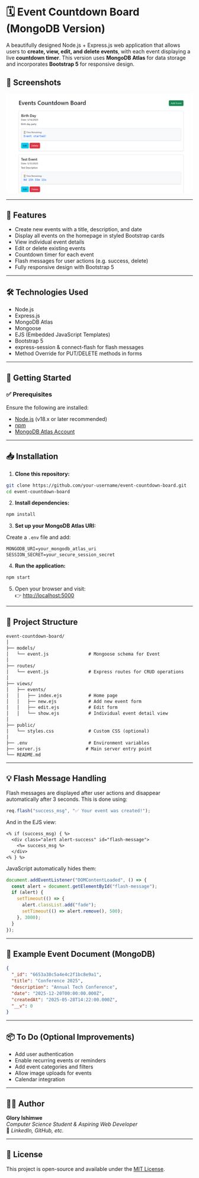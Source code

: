 # 🗓️ Event Countdown Board (MongoDB Version)

A beautifully designed Node.js + Express.js web application that allows users to **create, view, edit, and delete events**, with each event displaying a live **countdown timer**. This version uses **MongoDB Atlas** for data storage and incorporates **Bootstrap 5** for responsive design.

## 📸 Screenshots

![Home Page](images/home.PNG)

---

## 📌 Features

- Create new events with a title, description, and date
- Display all events on the homepage in styled Bootstrap cards
- View individual event details
- Edit or delete existing events
- Countdown timer for each event
- Flash messages for user actions (e.g. success, delete)
- Fully responsive design with Bootstrap 5

---

## 🛠️ Technologies Used

- Node.js
- Express.js
- MongoDB Atlas
- Mongoose
- EJS (Embedded JavaScript Templates)
- Bootstrap 5
- express-session & connect-flash for flash messages
- Method Override for PUT/DELETE methods in forms

---

## 🚀 Getting Started

### ✅ Prerequisites

Ensure the following are installed:

- [Node.js](https://nodejs.org/) (v18.x or later recommended)
- [npm](https://www.npmjs.com/)
- [MongoDB Atlas Account](https://www.mongodb.com/cloud/atlas/register)

---

## 📥 Installation

1. **Clone this repository:**

```bash
git clone https://github.com/your-username/event-countdown-board.git
cd event-countdown-board
```

2. **Install dependencies:**

```bash
npm install
```

3. **Set up your MongoDB Atlas URI:**

Create a `.env` file and add:

```
MONGODB_URI=your_mongodb_atlas_uri
SESSION_SECRET=your_secure_session_secret
```

4. **Run the application:**

```bash
npm start
```

5. Open your browser and visit:  
   👉 [http://localhost:5000](http://localhost:5000)

---

## 🧾 Project Structure

```
event-countdown-board/
│
├── models/
│   └── event.js               # Mongoose schema for Event
│
├── routes/
│   └── event.js               # Express routes for CRUD operations
│
├── views/
│   ├── events/
│   │   ├── index.ejs          # Home page
│   │   ├── new.ejs            # Add new event form
│   │   ├── edit.ejs           # Edit form
│   │   └── show.ejs           # Individual event detail view
│
├── public/
│   └── styles.css             # Custom CSS (optional)
│
├── .env                       # Environment variables
├── server.js                 # Main server entry point
└── README.md
```

---

## 💡 Flash Message Handling

Flash messages are displayed after user actions and disappear automatically after 3 seconds. This is done using:

```js
req.flash("success_msg", "✅ Your event was created!");
```

And in the EJS view:

```ejs
<% if (success_msg) { %>
  <div class="alert alert-success" id="flash-message">
    <%= success_msg %>
  </div>
<% } %>
```

JavaScript automatically hides them:

```js
document.addEventListener("DOMContentLoaded", () => {
  const alert = document.getElementById("flash-message");
  if (alert) {
    setTimeout(() => {
      alert.classList.add("fade");
      setTimeout(() => alert.remove(), 500);
    }, 3000);
  }
});
```

---

## 🧪 Example Event Document (MongoDB)

```json
{
  "_id": "6653a38c5a4e4c2f1bc8e9a1",
  "title": "Conference 2025",
  "description": "Annual Tech Conference",
  "date": "2025-12-20T00:00:00.000Z",
  "createdAt": "2025-05-28T14:22:00.000Z",
  "__v": 0
}
```

---

## 📦 To Do (Optional Improvements)

- Add user authentication
- Enable recurring events or reminders
- Add event categories and filters
- Allow image uploads for events
- Calendar integration

---

## 🧑‍💻 Author

**Glory Ishimwe**  
_Computer Science Student & Aspiring Web Developer_  
🔗 _LinkedIn, GitHub, etc._

---

## 📄 License

This project is open-source and available under the [MIT License](LICENSE).
